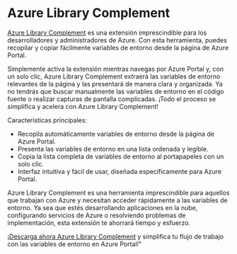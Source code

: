 # Azure Library Complement
[Azure Library Complement](https://chrome.google.com/webstore/detail/azure-library-complement/bikpcbjblainpcifbnoopddhllnlhgao) es una extensión imprescindible para los desarrolladores y administradores de Azure. Con esta herramienta, puedes recopilar y copiar fácilmente variables de entorno desde la página de Azure Portal.

Simplemente activa la extensión mientras navegas por Azure Portal y, con un solo clic, Azure Library Complement extraerá las variables de entorno relevantes de la página y las presentará de manera clara y organizada. Ya no tendrás que buscar manualmente las variables de entorno en el código fuente o realizar capturas de pantalla complicadas. ¡Todo el proceso se simplifica y acelera con Azure Library Complement!

Características principales:
- Recopila automáticamente variables de entorno desde la página de Azure Portal.
- Presenta las variables de entorno en una lista ordenada y legible.
- Copia la lista completa de variables de entorno al portapapeles con un solo clic.
- Interfaz intuitiva y fácil de usar, diseñada específicamente para Azure Portal.

Azure Library Complement es una herramienta imprescindible para aquellos que trabajan con Azure y necesitan acceder rápidamente a las variables de entorno. Ya sea que estés desarrollando aplicaciones en la nube, configurando servicios de Azure o resolviendo problemas de implementación, esta extensión te ahorrará tiempo y esfuerzo.

[¡Descarga ahora Azure Library Complement](https://chrome.google.com/webstore/detail/azure-library-complement/bikpcbjblainpcifbnoopddhllnlhgao) y simplifica tu flujo de trabajo con las variables de entorno en Azure Portal!"
